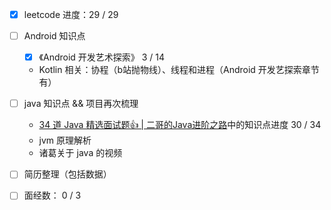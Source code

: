- [x] leetcode 进度：29 / 29
- [ ]  Android 知识点
	- [x]  《Android 开发艺术探索》 3 / 14
	- Kotlin 相关：协程（b站抛物线）、线程和进程（Android 开发艺探索章节有）


- [ ] java 知识点 && 项目再次梳理
	- [34 道 Java 精选面试题👍 | 二哥的Java进阶之路](https://javabetter.cn/interview/java-34.html#_7-arraylist-%E5%92%8C-linkedlist-%E7%9A%84%E5%8C%BA%E5%88%AB)中的知识点进度 30 / 34
	- jvm 原理解析
	- 诸葛关于 java 的视频
- [ ] 简历整理（包括数据）
- [ ] 面经数： 0 / 3